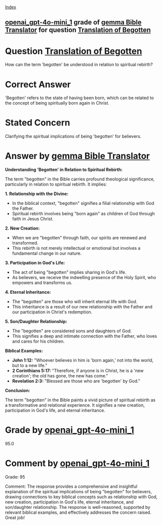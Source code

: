 
[Index](../../../../index.md)
## [openai_gpt-4o-mini_1](../../../grading_models/openai_gpt-4o-mini_1.md) grade of [gemma Bible Translator](../../../answering_models/gemma_Bible_Translator.md) for question [Translation of Begotten](../../../questions/Translation_of_Begotten.md)

# Question [Translation of Begotten](../../../questions/Translation_of_Begotten.md)
How can the term 'begotten' be understood in relation to spiritual rebirth?

# Correct Answer
'Begotten' refers to the state of having been born, which can be related to the concept of being spiritually born again in Christ.

# Stated Concern
Clarifying the spiritual implications of being 'begotten' for believers.

# Answer by [gemma Bible Translator](../../../answering_models/gemma_Bible_Translator.md)
**Understanding 'Begotten' in Relation to Spiritual Rebirth:**

The term "begotten" in the Bible carries profound theological significance, particularly in relation to spiritual rebirth. It implies:

**1. Relationship with the Divine:**

* In the biblical context, "begotten" signifies a filial relationship with God the Father.
* Spiritual rebirth involves being "born again" as children of God through faith in Jesus Christ.

**2. New Creation:**

* When we are "begotten" through faith, our spirits are renewed and transformed.
* This rebirth is not merely intellectual or emotional but involves a fundamental change in our nature.

**3. Participation in God's Life:**

* The act of being "begotten" implies sharing in God's life.
* As believers, we receive the indwelling presence of the Holy Spirit, who empowers and transforms us.

**4. Eternal Inheritance:**

* The "begotten" are those who will inherit eternal life with God.
* This inheritance is a result of our new relationship with the Father and our participation in Christ's redemption.

**5. Son/Daughter Relationship:**

* The "begotten" are considered sons and daughters of God.
* This signifies a deep and intimate connection with the Father, who loves and cares for his children.

**Biblical Examples:**

* **John 1:12:** "Whoever believes in him is 'born again,' not into the world, but to a new life."
* **2 Corinthians 5:17:** "Therefore, if anyone is in Christ, he is a 'new creation'; the old has gone, the new has come."
* **Revelation 2:3:** "Blessed are those who are 'begotten' by God."

**Conclusion:**

The term "begotten" in the Bible paints a vivid picture of spiritual rebirth as a transformative and relational experience. It signifies a new creation, participation in God's life, and eternal inheritance.

# Grade by [openai_gpt-4o-mini_1](../../../grading_models/openai_gpt-4o-mini_1.md)
95.0

# Comment by [openai_gpt-4o-mini_1](../../../grading_models/openai_gpt-4o-mini_1.md)
Grade: 95

Comment: The response provides a comprehensive and insightful explanation of the spiritual implications of being "begotten" for believers, drawing connections to key biblical concepts such as relationship with God, new creation, participation in God's life, eternal inheritance, and son/daughter relationship. The response is well-reasoned, supported by relevant biblical examples, and effectively addresses the concern raised. Great job!
